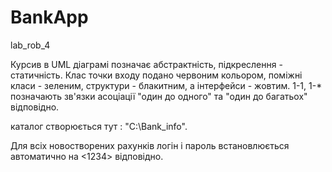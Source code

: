 # BankApp
lab_rob_4

Курсив в UML діаграмі позначає абстрактність, підкреслення - статичність.
Клас точки входу подано червоним кольором, поміжні класи - зеленим, структури - блакитним, а інтерфейси - жовтим.
1-1, 1-* позначають зв'язки асоціації "один до одного" та "один до багатьох" відповідно. 

каталог створюється тут : "C:\Bank_info".

 Для всіх новостворених рахунків логін і пароль встановлюється автоматично на <User> <1234> відповідно.
